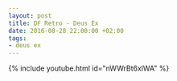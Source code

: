 ```yaml
---
layout: post
title: DF Retro - Deus Ex
date: 2016-08-28 22:00:00 +02:00
tags:
- deus ex
---
```


{% include youtube.html id="nWWrBt6xlWA" %}
